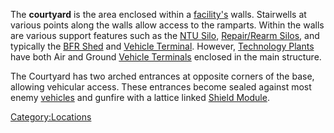 The **courtyard** is the area enclosed within a
[facility's](facilities "wikilink") walls. Stairwells at various points
along the walls allow access to the ramparts. Within the walls are
various support features such as the [NTU Silo](NTU_Silo "wikilink"),
[Repair/Rearm Silos](Repair/Rearm_Silo "wikilink"), and typically the
[BFR Shed](BFR_Shed "wikilink") and [Vehicle
Terminal](Vehicle_Terminal "wikilink"). However, [Technology
Plants](Technology_Plant "wikilink") have both Air and Ground [Vehicle
Terminals](Vehicle_Terminal "wikilink") enclosed in the main structure.

The Courtyard has two arched entrances at opposite corners of the base,
allowing vehicular access. These entrances become sealed against most
enemy [vehicles](vehicle "wikilink") and gunfire with a lattice linked
[Shield Module](Shield_Module "wikilink").

[Category:Locations](Category:Locations "wikilink")